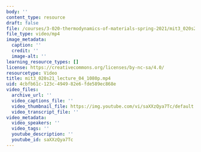 ```yaml
---
body: ''
content_type: resource
draft: false
file: /courses/3-020-thermodynamics-of-materials-spring-2021/mit3_020s21_lecture_04_1080p_360p_16_9.mp4
file_type: video/mp4
image_metadata:
  caption: ''
  credit: ''
  image-alt: ''
learning_resource_types: []
license: https://creativecommons.org/licenses/by-nc-sa/4.0/
resourcetype: Video
title: mit3_020s21_lecture_04_1080p.mp4
uid: 4cbfb61c-123c-4949-82e6-fde589ec868e
video_files:
  archive_url: ''
  video_captions_file: ''
  video_thumbnail_file: https://img.youtube.com/vi/saXXzQya7Tc/default.jpg
  video_transcript_file: ''
video_metadata:
  video_speakers: ''
  video_tags: ''
  youtube_description: ''
  youtube_id: saXXzQya7Tc
---
```

